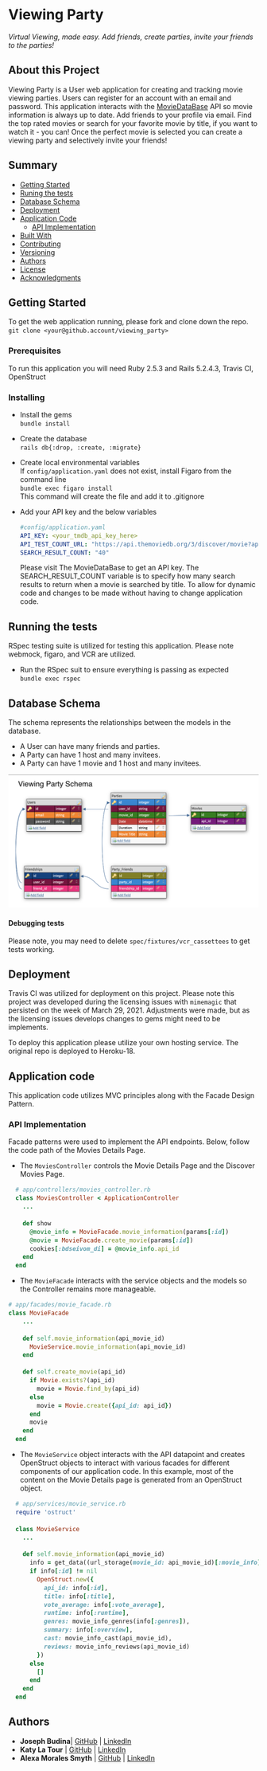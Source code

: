 # Viewing Party
*Virtual Viewing, made easy. Add friends, create parties, invite your friends to the parties!*

## About this Project
Viewing Party is a User web application for creating and tracking movie viewing parties. Users can register for an account with an email and password. This application interacts with the [MovieDataBase](https://www.themoviedb.org/?language=en-US) API so movie information is always up to date. Add friends to your profile via email. Find the top rated movies or search for your favorite movie by title, if you want to watch it - you can! Once the perfect movie is selected you can create a viewing party and selectively invite your friends!

## Summary

  - [Getting Started](#getting-started)
  - [Runing the tests](#running-the-tests)
  - [Database Schema](#database-schema)
  - [Deployment](#deployment)
  - [Application Code](#application-code)
    - [API Implementation](#api-implementation)
  - [Built With](#built-with)
  - [Contributing](#contributing)
  - [Versioning](#versioning)
  - [Authors](#authors)
  - [License](#license)
  - [Acknowledgments](#acknowledgments)

## Getting Started

To get the web application running, please fork and clone down the repo.
`git clone <your@github.account/viewing_party>`

### Prerequisites

To run this application you will need Ruby 2.5.3 and Rails 5.2.4.3, Travis CI, OpenStruct

### Installing

- Install the gems  
`bundle install`

- Create the database  
`rails db{:drop, :create, :migrate}`

- Create local environmental variables  
  If `config/application.yaml` does not exist, install Figaro from the command line  
  `bundle exec figaro install`  
  This command will create the file and add it to .gitignore

- Add your API key and the below variables
  ```yaml
  #config/application.yaml
  API_KEY: <your_tmdb_api_key_here>
  API_TEST_COUNT_URL: "https://api.themoviedb.org/3/discover/movie?api_key=<YOUR_TMBD_API_KEY_HERE>&language=en-US&sort_by=vote_average.desc&include_adult=false&include_video=false&page=1"
  SEARCH_RESULT_COUNT: "40"
  ```
  Please visit The MovieDataBase to get an API key. The SEARCH_RESULT_COUNT variable is to specify how many search results to return when a movie is searched by title. To allow for dynamic code and changes to be made without having to change application code.

## Running the tests
RSpec testing suite is utilized for testing this application. Please note webmock, figaro, and VCR are utilized.
- Run the RSpec suit to ensure everything is passing as expected  
`bundle exec rspec`

## Database Schema
The schema represents the relationships between the models in the database.
  - A User can have many friends and parties.
  - A Party can have 1 host and many invitees.
  - A Party can have 1 movie and 1 host and many invitees.

![](viewing-party-schema.png)

#### Debugging tests
Please note, you may need to delete `spec/fixtures/vcr_cassettees` to get tests working.

## Deployment

Travis CI was utilized for deployment on this project. Please note this project was developed during the licensing issues with `mimemagic` that persisted on the week of March 29, 2021. Adjustments were made, but as the licensing issues develops changes to gems might need to be implements.

To deploy this application please utilize your own hosting service. The original repo is deployed to Heroku-18.

## Application code
This application code utilizes MVC principles along with the Facade Design Pattern.

### API Implementation
Facade patterns were used to implement the API endpoints. Below, follow the code path of the Movies Details Page.

- The `MoviesController` controls the Movie Details Page and the Discover Movies Page.
```ruby
  # app/controllers/movies_controller.rb
  class MoviesController < ApplicationController
    ...

    def show
      @movie_info = MovieFacade.movie_information(params[:id])
      @movie = MovieFacade.create_movie(params[:id])
      cookies[:bdseivom_di] = @movie_info.api_id
    end
  end
```
- The `MovieFacade` interacts with the service objects and the models so the Controller remains more manageable.
```ruby
# app/facades/movie_facade.rb
class MovieFacade
    ...

    def self.movie_information(api_movie_id)
      MovieService.movie_information(api_movie_id)
    end

    def self.create_movie(api_id)
      if Movie.exists?(api_id)
        movie = Movie.find_by(api_id)
      else
        movie = Movie.create({api_id: api_id})
      end
      movie
    end
  end
```
- The `MovieService` object interacts with the API datapoint and creates OpenStruct objects to interact with various facades for different components of our application code. In this example, most of the content on the Movie Details page is generated from an OpenStruct object.
```ruby
  # app/services/movie_service.rb
  require 'ostruct'

  class MovieService
    ...

    def self.movie_information(api_movie_id)
      info = get_data((url_storage(movie_id: api_movie_id)[:movie_info]))
      if info[:id] != nil
        OpenStruct.new({
          api_id: info[:id],
          title: info[:title],
          vote_average: info[:vote_average],
          runtime: info[:runtime],
          genres: movie_info_genres(info[:genres]),
          summary: info[:overview],
          cast: movie_info_cast(api_movie_id),
          reviews: movie_info_reviews(api_movie_id)
        })
      else
        []
      end
    end
  end
```

## Authors

- **Joseph Budina**| [GitHub](https://github.com/josephbudina) |
    [LinkedIn](https://www.linkedin.com/in/joseph-budina-7a0bb4202/)
- **Katy La Tour**
     | [GitHub](https://github.com/klatour324) |
    [LinkedIn](https://www.linkedin.com/in/klatour324/)
- **Alexa Morales Smyth**
     | [GitHub](https://github.com/amsmyth1) |
    [LinkedIn](https://linkedin.com/alexamorales)
